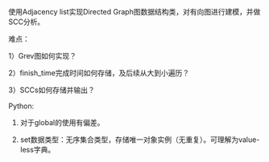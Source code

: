 使用Adjacency list实现Directed Graph图数据结构类，对有向图进行建模，并做SCC分析。

难点：

1）Grev图如何实现？

2）finish_time完成时间如何存储，及后续从大到小遍历？

3）SCCs如何存储并输出？


Python:

1) 对于global的使用有偏差。

2) set数据类型：无序集合类型，存储唯一对象实例（无重复）。可理解为value-less字典。

